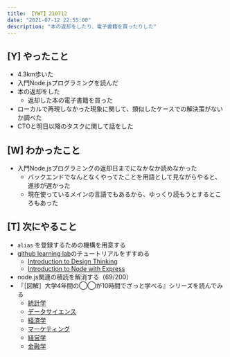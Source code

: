 ```yaml
---
title: 【YWT】210712
date: "2021-07-12 22:55:00"
description: "本の返却をしたり、電子書籍を買ったりした"
---
```


## [Y] やったこと

- 4.3km歩いた
- 入門Node.jsプログラミングを読んだ
- 本の返却をした
  - 返却した本の電子書籍を買った
- ローカルで再現しなかった現象に関して、類似したケースでの解決策がないか調べた
- CTOと明日以降のタスクに関して話をした

## [W] わかったこと

- 入門Node.jsプログラミングの返却日までになかなか読めなかった
  - バックエンドでなんとなくやってたことを用語として見ながらやると、進捗が遅かった
  - 現在使っているメインの言語でもあるから、ゆっくり読もうとするところもあった


## [T] 次にやること

- `alias` を登録するための機構を用意する
- [github learning lab](https://lab.github.com/githubtraining)のチュートリアルをすすめる
  - [Introduction to Design Thinking](https://lab.github.com/githubtraining/introduction-to-design-thinking)
  - [Introduction to Node with Express](https://lab.github.com/everydeveloper/introduction-to-node-with-express)
- node.js関連の積読を解消する（69/200）
- 『［図解］大学4年間の◯◯が10時間でざっと学べる』シリーズを読んでみる
  - [統計学](https://www.amazon.co.jp/dp/B07PXB4NN9)
  - [データサイエンス](https://www.amazon.co.jp/dp/B07XNW3TQM)
  - [経済学](https://www.amazon.co.jp/dp/B01KNLFHH6)
  - [マーケティング](https://www.amazon.co.jp/dp/B07BNC2SV3)
  - [経営学](https://www.amazon.co.jp/dp/B071SKDF3L)
  - [金融学](https://www.amazon.co.jp/dp/B07BB6Z7FW)

<!-- https://twitter.com/camomile_cafe/status/1414587399741399046?s=20 -->
